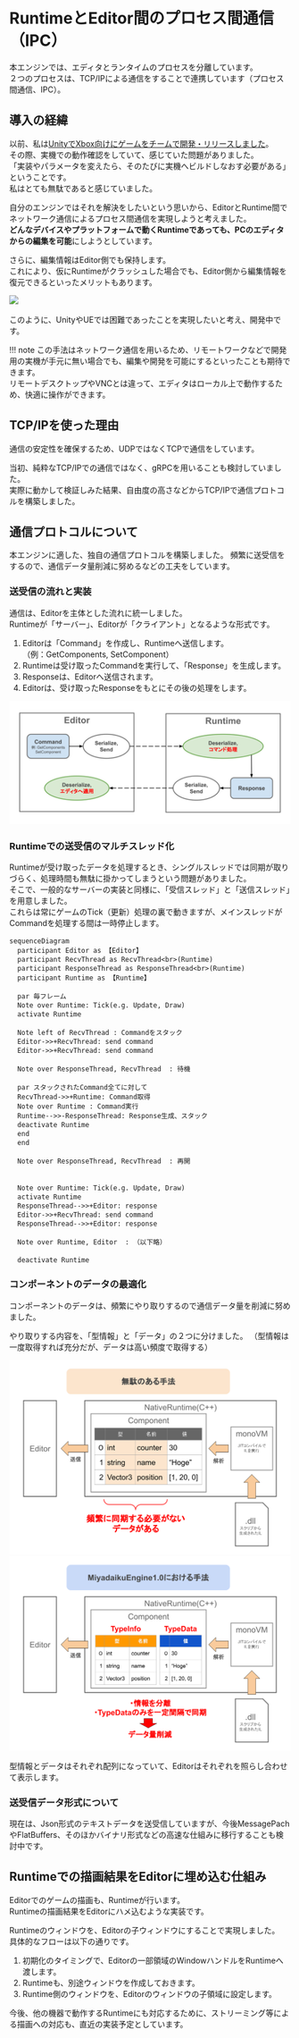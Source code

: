 # RuntimeとEditor間のプロセス間通信（IPC）

本エンジンでは、エディタとランタイムのプロセスを分離しています。  
２つのプロセスは、TCP/IPによる通信をすることで連携しています（プロセス間通信、IPC）。

## 導入の経緯

以前、私は[UnityでXbox向けにゲームをチームで開発・リリースしました](../jinrikisha.md)。  
その際、実機での動作確認をしていて、感じていた問題がありました。  
「実装やパラメータを変えたら、そのたびに実機へビルドしなおす必要がある」ということです。  
私はとても無駄であると感じていました。  

自分のエンジンではそれを解決をしたいという思いから、EditorとRuntime間でネットワーク通信によるプロセス間通信を実現しようと考えました。  
**どんなデバイスやプラットフォームで動くRuntimeであっても、PCのエディタからの編集を可能**にしようとしています。  

さらに、編集情報はEditor側でも保持します。  
これにより、仮にRuntimeがクラッシュした場合でも、Editor側から編集情報を復元できるといったメリットもあります。  

![](../../images/miyadaiku_IPC_Editor_Runtime.svg)

このように、UnityやUEでは困難であったことを実現したいと考え、開発中です。  

!!! note
    この手法はネットワーク通信を用いるため、リモートワークなどで開発用の実機が手元に無い場合でも、編集や開発を可能にするといったことも期待できます。  
    リモートデスクトップやVNCとは違って、エディタはローカル上で動作するため、快適に操作ができます。

## TCP/IPを使った理由

通信の安定性を確保するため、UDPではなくTCPで通信をしています。

当初、純粋なTCP/IPでの通信ではなく、gRPCを用いることも検討していました。  
実際に動かして検証しみた結果、自由度の高さなどからTCP/IPで通信プロトコルを構築しました。  

## 通信プロトコルについて

本エンジンに適した、独自の通信プロトコルを構築しました。
頻繁に送受信をするので、通信データ量削減に努めるなどの工夫をしています。  

### 送受信の流れと実装

通信は、Editorを主体とした流れに統一しました。  
Runtimeが「サーバー」、Editorが「クライアント」となるような形式です。

1. Editorは「Command」を作成し、Runtimeへ送信します。  
（例：GetComponents, SetComponent）  
2. Runtimeは受け取ったCommandを実行して、「Response」を生成します。  
3. Responseは、Editorへ送信されます。  
4. Editorは、受け取ったResponseをもとにその後の処理をします。  

![](../../images/miyadaiku_IPC_command.svg)

### Runtimeでの送受信のマルチスレッド化

Runtimeが受け取ったデータを処理するとき、シングルスレッドでは同期が取りづらく、処理時間も無駄に掛かってしまうという問題がありました。  
そこで、一般的なサーバーの実装と同様に、「受信スレッド」と「送信スレッド」を用意しました。  
これらは常にゲームのTick（更新）処理の裏で動きますが、メインスレッドがCommandを処理する間は一時停止します。  

``` mermaid
sequenceDiagram
  participant Editor as 【Editor】
  participant RecvThread as RecvThread<br>(Runtime) 
  participant ResponseThread as ResponseThread<br>(Runtime)
  participant Runtime as 【Runtime】
  
  par 毎フレーム
  Note over Runtime: Tick(e.g. Update, Draw)
  activate Runtime

  Note left of RecvThread : Commandをスタック
  Editor->>+RecvThread: send command
  Editor->>+RecvThread: send command
  
  Note over ResponseThread, RecvThread  : 待機

  par スタックされたCommand全てに対して
  RecvThread->>+Runtime: Command取得
  Note over Runtime : Command実行
  Runtime-->>-ResponseThread: Response生成、スタック 
  deactivate Runtime
  end
  end
  
  Note over ResponseThread, RecvThread  : 再開


  Note over Runtime: Tick(e.g. Update, Draw)
  activate Runtime
  ResponseThread-->>+Editor: response
  Editor->>+RecvThread: send command
  ResponseThread-->>+Editor: response

  Note over Runtime, Editor  : （以下略）

  deactivate Runtime

```

### コンポーネントのデータの最適化

コンポーネントのデータは、頻繁にやり取りするので通信データ量を削減に努めました。  

やり取りする内容を、「型情報」と「データ」の２つに分けました。
（型情報は一度取得すれば充分だが、データは高い頻度で取得する）

![](../../images/miyadaiku_IPC_component.svg)
![](../../images/miyadaiku_IPC_component_separated.svg)

型情報とデータはそれぞれ配列になっていて、Editorはそれぞれを照らし合わせて表示します。  

### 送受信データ形式について

現在は、Json形式のテキストデータを送受信していますが、今後MessagePachやFlatBuffers、そのほかバイナリ形式などの高速な仕組みに移行することも検討中です。  

## Runtimeでの描画結果をEditorに埋め込む仕組み

Editorでのゲームの描画も、Runtimeが行います。  
Runtimeの描画結果をEditorにハメ込むような実装です。  

Runtimeのウィンドウを、Editorの子ウィンドウにすることで実現しました。  
具体的なフローは以下の通りです。  

1. 初期化のタイミングで、Editorの一部領域のWindowハンドルをRuntimeへ渡します。  
2. Runtimeも、別途ウィンドウを作成しておきます。
3. Runtime側のウィンドウを、Editorのウィンドウの子領域に設定します。


今後、他の機器で動作するRuntimeにも対応するために、ストリーミング等による描画への対応も、直近の実装予定としています。  

